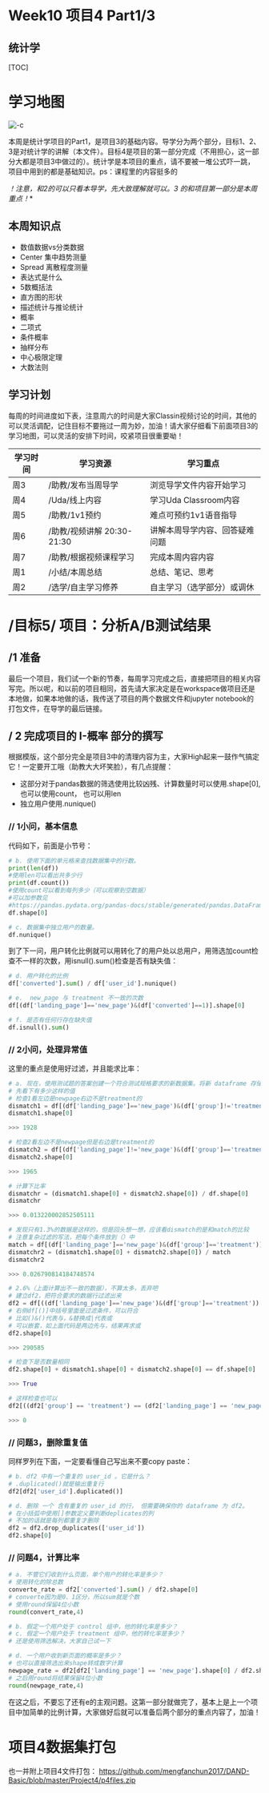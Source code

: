 # Week10 项目4 Part1/3
## 统计学

[TOC]

# 学习地图

![-c](http://pb6cho8f0.bkt.clouddn.com/15342616091047.jpg)

本周是统计学项目的Part1，是项目3的基础内容。导学分为两个部分，目标1、2、3是对统计学的讲解（本文件）。目标4是项目的第一部分完成（不用担心，这一部分大都是项目3中做过的）。统计学是本项目的重点，请不要被一堆公式吓一跳，项目中用到的都是基础知识。ps：课程里的内容挺多的 

**！注意，*和2*的可以只看本导学，先大致理解就可以。3* 的和项目第一部分是本周重点！**

## 本周知识点

- 数值数据vs分类数据
- Center 集中趋势测量
- Spread 离散程度测量
- 表达式是什么
- 5数概括法
- 直方图的形状
- 描述统计与推论统计
- 概率
- 二项式
- 条件概率
- 抽样分布
- 中心极限定理
- 大数法则
    
## 学习计划

每周的时间进度如下表，注意周六的时间是大家Classin视频讨论的时间，其他的可以灵活调配，记住目标不要拖过一周为妙，加油！请大家仔细看下前面项目3的学习地图，可以灵活的安排下时间，咬紧项目很重要呦！

| 学习时间 | 学习资源 | 学习重点 |
| --- | --- | --- |
| 周3 | /助教/发布当周导学 | 浏览导学文件内容开始学习 |
| 周4 | /Uda/线上内容 | 学习Uda Classroom内容 |
| 周5 | /助教/1v1预约 | 难点可预约1v1语音指导 |
| 周6 | /助教/视频讲解 20:30-21:30 | 讲解本周导学内容、回答疑难问题 |
| 周7 | /助教/根据视频课程学习 | 完成本周内容内容 |
| 周1 | /小结/本周总结 | 总结、笔记、思考 |
| 周2 | /选学/自主学习修养 | 自主学习（选学部分）或调休 |

# /目标5/ 项目：分析A/B测试结果

## /1 准备

最后一个项目，我们试一个新的节奏，每周学习完成之后，直接把项目的相关内容写完。所以呢，和以前的项目相同，首先请大家决定是在workspace做项目还是本地做，如果本地做的话，我传送了项目的两个数据文件和jupyter notebook的打包文件，在导学的最后链接。

## / 2 完成项目的 I-概率 部分的撰写

根据模版，这个部分完全是项目3中的清理内容为主，大家High起来一鼓作气搞定它！一定要开工哦（助教大大坏笑脸），有几点提醒：

- 这部分对于pandas数据的筛选使用比较凶残、计算数量时可以使用.shape[0], 也可以使用count， 也可以用len
- 独立用户使用.nunique()

### // 1小问，基本信息
代码如下，前面是小节号：

```python
# b. 使用下面的单元格来查找数据集中的行数。
print(len(df))
#使用len可以看出共多少行
print(df.count())
#使用count可以看到每列多少（可以观察到空数据）
#可以加参数见
#https://pandas.pydata.org/pandas-docs/stable/generated/pandas.DataFrame.count.html
df.shape[0]

# c. 数据集中独立用户的数量。
df.nunique()
```

到了下一问，用户转化比例就可以用转化了的用户处以总用户，用筛选加count检查不一样的次数，用isnull().sum()检查是否有缺失值：

```python
# d. 用户转化的比例
df['converted'].sum() / df['user_id'].nunique()

# e.  new_page 与 treatment 不一致的次数
df[(df['landing_page']=='new_page')&(df['converted']==1)].shape[0]

# f. 是否有任何行存在缺失值
df.isnull().sum()
```

### // 2小问，处理异常值

这里的重点是使用好过滤，并且能求比率：

```python
# a. 现在，使用测试题的答案创建一个符合测试规格要求的新数据集。将新 dataframe 存储在 df2 中。
# 先看下有多少这样的值
# 检查1看左边是newpage右边不是treatment的
dismatch1 = df[(df['landing_page']=='new_page')&(df['group']!='treatment')]
dismatch1.shape[0]

>>> 1928

# 检查2看左边不是newpage但是右边是treatment的
dismatch2 = df[(df['landing_page']!='new_page')&(df['group']=='treatment')]
dismatch2.shape[0]

>>> 1965

# 计算下比率
dismatchr = (dismatch1.shape[0] + dismatch2.shape[0]) / df.shape[0]
dismatchr

>>> 0.013220002852505111

# 发现只有1.3%的数据是这样的，但是回头想一想，应该看dismatch的是和match的比较
# 注意复杂过滤的写法，把每个条件放到（）中
match = df[(df['landing_page']=='new_page')&(df['group']=='treatment')].shape[0]
dismatchr2 = (dismatch1.shape[0] + dismatch2.shape[0]) / match
dismatchr2

>>> 0.026790814184748574

# 2.6%（上面计算出不一致的数据），不算太多，丢弃吧
# 建立df2，把符合要求的数据行过滤出来
df2 = df[((df['landing_page']=='new_page')&(df['group']=='treatment'))|((df['landing_page']=='old_page')&(df['group']=='control'))]
# 右侧df[()]中括号里面是过滤条件，可以符合
# 比如()&()代表与，&替换成|代表或
# 可以嵌套，如上面代码是两边先与，结果再求或
df2.shape[0]

>>> 290585

# 检查下是否数量相同
df2.shape[0] + dismatch1.shape[0] + dismatch2.shape[0] == df.shape[0]

>>> True

# 这样检查也可以
df2[((df2['group'] == 'treatment') == (df2['landing_page'] == 'new_page')) == False].shape[0]

>>> 0
```

### // 问题3，删除重复值

同样罗列在下面，一定要看懂自己写出来不要copy paste：

```python
# b. df2 中有一个重复的 user_id 。它是什么？
# .duplicated()就是输出重复行
df2[df2['user_id'].duplicated()]

# d. 删除 一个 含有重复的 user_id 的行， 但需要确保你的 dataframe 为 df2。
# 在小括弧中使用[]参数定义要判断deplicates的列
# 不加的话就是每列都重复才删除
df2 = df2.drop_duplicates(['user_id'])
df2.shape[0]
```

### // 问题4，计算比率

```python
# a. 不管它们收到什么页面，单个用户的转化率是多少？
# 使用转化的除总数
converte_rate = df2['converted'].sum() / df2.shape[0]
# converte因为是0、1区分，所以sum就是个数
# 使用round保留4位小数
round(convert_rate,4)

# b. 假定一个用户处于 control 组中，他的转化率是多少？
# c. 假定一个用户处于 treatment 组中，他的转化率是多少？
# 还是使用筛选解决，大家自己试一下

# d. 一个用户收到新页面的概率是多少？
# 也可以直接筛选出来shape转成数字计算
newpage_rate = df2[df2['landing_page'] == 'new_page'].shape[0] / df2.shape[0]
# 之后用round将结果保留4位小数
round(newpage_rate,4)
```

在这之后，不要忘了还有e的主观问题。这第一部分就做完了，基本上是上一个项目中加简单的比例计算，大家做好后就可以准备后两个部分的重点内容了，加油！

# 项目4数据集打包

也一并附上项目4文件打包：
https://github.com/mengfanchun2017/DAND-Basic/blob/master/Project4/p4files.zip






